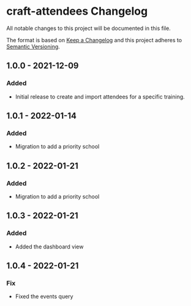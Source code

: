 # craft-attendees Changelog

All notable changes to this project will be documented in this file.

The format is based on [Keep a Changelog](http://keepachangelog.com/) and this project adheres to [Semantic Versioning](http://semver.org/).

## 1.0.0 - 2021-12-09
### Added
- Initial release to create and import attendees for a specific training.

## 1.0.1 - 2022-01-14
### Added
- Migration to add a priority school

## 1.0.2 - 2022-01-21
### Added
- Migration to add a priority school

## 1.0.3 - 2022-01-21
### Added
- Added the dashboard view

## 1.0.4 - 2022-01-21
### Fix
- Fixed the events query
